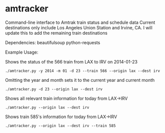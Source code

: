 amtracker
=========

Command-line interface to Amtrak train status and schedule data
Current destinations only include Los Angeles Union Station and Irvine, CA.
I will update this to add the remaining train destinations

Dependencies:
beautifulsoup
python-requests

Example Usage:

Shows the status of the 566 train from LAX to IRV on 2014-01-23
```
./amtracker.py -y 2014 -m 01 -d 23 --train 566 --origin lax --dest irv
```

Omitting the year and month sets it to the current year and current month
```
./amtracker.py -d 23 --origin lax --dest irv
```

Shows all relevant train information for today from LAX->IRV
```
./amtracker.py --origin lax --dest irv
```

Shows train 585's information for today from LAX->IRV
```
./amtracker.py --origin lax --dest irv --train 585
```
